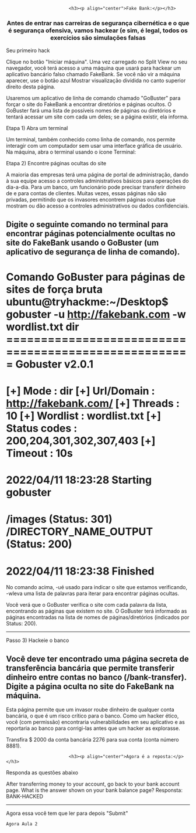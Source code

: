                             <h3><p align="center">Fake Bank:</p></h3> 


<h3><p align="center">Antes de entrar nas carreiras de segurança cibernética e o que é segurança ofensiva, vamos hackear (e sim, é  legal,  todos os exercícios são simulações falsas </p></h3>

Seu primeiro hack

Clique no botão "Iniciar máquina". Uma vez carregado no Split View no seu navegador, você terá acesso a uma máquina que usará para hackear um aplicativo bancário falso chamado FakeBank. Se você não vir a máquina aparecer, use o botão azul Mostrar visualização dividida no canto superior direito desta página.

Usaremos um aplicativo de linha de comando chamado "GoBuster" para forçar o site do FakeBank a encontrar diretórios e páginas ocultos. O GoBuster fará uma lista de possíveis nomes de páginas ou diretórios e tentará acessar um site com cada um deles; se a página existir, ela informa.

Etapa 1) Abra um terminal

Um terminal, também conhecido como linha de comando, nos permite interagir com um computador sem usar uma interface gráfica de usuário. Na máquina, abra o terminal usando o ícone Terminal:  

Etapa 2) Encontre páginas ocultas do site

A maioria das empresas terá uma página de portal de administração, dando à sua equipe acesso a controles administrativos básicos para operações do dia-a-dia. Para um banco, um funcionário pode precisar transferir dinheiro de e para contas de clientes. Muitas vezes, essas páginas não são privadas, permitindo que os invasores encontrem páginas ocultas que mostram ou dão acesso a controles administrativos ou dados confidenciais.

Digite o seguinte comando no terminal para encontrar páginas potencialmente ocultas no site do FakeBank usando o GoBuster (um aplicativo de segurança de linha de comando).
-------------------

Comando GoBuster para páginas de sites de força bruta
ubuntu@tryhackme:~/Desktop$ gobuster -u http://fakebank.com -w wordlist.txt dir  =====================================================
Gobuster v2.0.1
=====================================================
[+] Mode         : dir
[+] Url/Domain   : http://fakebank.com/
[+] Threads      : 10
[+] Wordlist     : wordlist.txt
[+] Status codes : 200,204,301,302,307,403
[+] Timeout      : 10s
=====================================================
2022/04/11 18:23:28 Starting gobuster
=====================================================
/images (Status: 301)
/DIRECTORY_NAME_OUTPUT (Status: 200)
=====================================================
2022/04/11 18:23:38 Finished
=====================================================

No comando acima, -ué usado para indicar o site que estamos verificando, -wleva uma lista de palavras para iterar para encontrar páginas ocultas.

Você verá que o GoBuster verifica o site com cada palavra da lista, encontrando as páginas que existem no site. O GoBuster terá informado as páginas encontradas na lista de nomes de páginas/diretórios (indicados por Status: 200).

----------------
Passo 3) Hackeie o banco

Você deve ter encontrado uma página secreta de transferência bancária que permite transferir dinheiro entre contas no banco (/bank-transfer). Digite a página oculta no site do FakeBank na máquina.
---------------------

Esta página permite que um invasor roube dinheiro de qualquer conta bancária, o que é um risco crítico para o banco. Como um hacker ético, você (com permissão) encontraria vulnerabilidades em seu aplicativo e as reportaria ao banco para corrigi-las antes que um hacker as explorasse.

Transfira $ 2000 da conta bancária 2276 para sua conta (conta número 8881).


                            <h3><p align="center">Agora é a reposta:</p></h3> 
   
 Responda as questões abaixo
 
After transferring money to your account, go back to your bank account page. What is the answer shown on your bank balance page?
Responsta: BANK-HACKED

-----------------------------------------------------------
Agora essa você tem que ler para depois "Submit" 

```
Agora Aula 2
```
